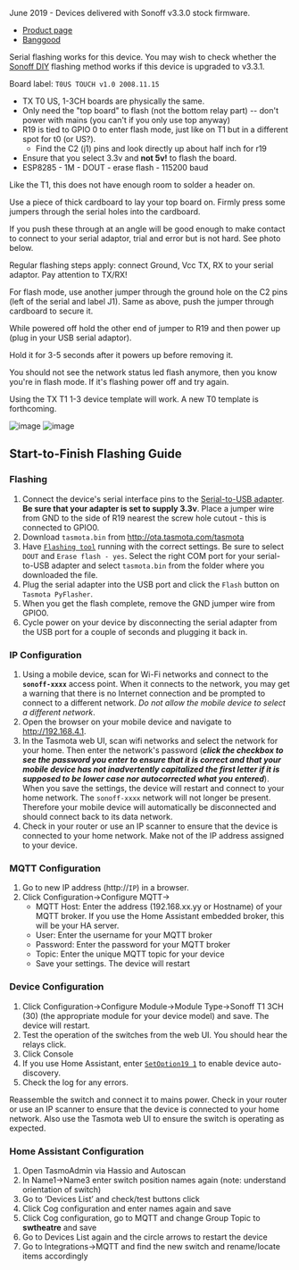 June 2019 - Devices delivered with Sonoff v3.3.0 stock firmware.

- [Product page](https://www.itead.cc/sonoff-tx-series-wifi-smart-wall-switches.html)
- [Banggood](https://www.banggood.com/SONOFF-T3-EUUSUK-AC-100-240V-123-Gang-TX-Series-WIFI-Wall-Switch-433Mhz-RF-Smart-Wall-Touch-Light-Switch-For-Smart-Home-Work-With-Alexa-Google-Home-p-1470799.html?rmmds=search&ID=3426528397&cur_warehouse=CN)

Serial flashing works for this device. You may wish to check whether the [Sonoff DIY](../Sonoff-DIY.md) flashing method works if this device is upgraded to v3.3.1.

Board label: `T0US TOUCH v1.0 2008.11.15`

* TX T0 US, 1-3CH boards are physically the same.
* Only need the "top board" to flash (not the bottom relay part) -- don't power with mains (you can't if you only use top anyway)
* R19 is tied to GPIO 0 to enter flash mode, just like on T1 but in a different spot for t0 (or US?).
  - Find the C2 (j1) pins and look directly up about half inch for r19
* Ensure that you select 3.3v and **not 5v!** to flash the board.
* ESP8285 - 1M - DOUT - erase flash - 115200 baud

Like the T1, this does not have enough room to solder a header on.

Use a piece of thick cardboard to lay your top board on. Firmly press some jumpers through the serial holes into the cardboard.

If you push these through at an angle will be good enough to make contact to connect to your serial adaptor, trial and error but is not hard. See photo below.

Regular flashing steps apply: connect Ground, Vcc TX, RX to your serial adaptor. Pay attention to TX/RX!

For flash mode, use another jumper through the ground hole on the C2 pins (left of the serial and label J1). Same as above, push the jumper through cardboard to secure it.

While powered off hold the other end of jumper to R19 and then power up (plug in your USB serial adaptor).

Hold it for 3-5 seconds after it powers up before removing it. 

You should not see the network status led flash anymore, then you know you're in flash mode. If it's flashing power off and try again.

Using the TX T1 1-3 device template will work. A new T0 template is forthcoming. 

![image](https://user-images.githubusercontent.com/52976730/61833228-9c4e5f80-ae41-11e9-909b-1ea5d10f9deb.png)
![image](https://user-images.githubusercontent.com/52976730/61833325-f3eccb00-ae41-11e9-896a-4e9ebe4f47d9.png)

## Start-to-Finish Flashing Guide
### Flashing

1. Connect the device's serial interface pins to the [Serial-to-USB adapter](../Getting-Started.md). **Be sure that your adapter is set to supply 3.3v**. Place a jumper wire from GND to the side of R19 nearest the screw hole cutout - this is connected to GPIO0.
2. Download `tasmota.bin` from <http://ota.tasmota.com/tasmota>
3. Have [`Flashing tool`](../Getting-Started.md) running with the correct settings. Be sure to select `DOUT` and `Erase flash - yes`. Select the right COM port for your serial-to-USB adapter and select `tasmota.bin` from the folder where you downloaded the file. 
4. Plug the serial adapter into the USB port and click the `Flash` button on `Tasmota PyFlasher`.
5. When you get the flash complete, remove the GND jumper wire from GPIO0.
6. Cycle power on your device by disconnecting the serial adapter from the USB port for a couple of seconds and plugging it back in.

### IP Configuration

1. Using a mobile device, scan for Wi-Fi networks and connect to the **`sonoff-xxxx`** access point. When it connects to the network, you may get a warning that there is no Internet connection and be prompted to connect to a different network. _Do not allow the mobile device to select a different network_.
2. Open the browser on your mobile device and navigate to <http://192.168.4.1>.
3. In the Tasmota web UI, scan wifi networks and select the network for your home. Then enter the network's password (_**click the checkbox to see the password you enter to ensure that it is correct and that your mobile device has not inadvertently capitalized the first letter if it is supposed to be lower case nor autocorrected what you entered**_). When you save the settings, the device will restart and connect to your home network. The `sonoff-xxxx` network will not longer be present. Therefore your mobile device will automatically be disconnected and should connect back to its data network.
4. Check in your router or use an IP scanner to ensure that the device is connected to your home network. Make not of the IP address assigned to your device.
### MQTT Configuration
1. Go to new IP address (http://`IP`) in a browser.
2. Click Configuration->Configure MQTT->
   * MQTT Host: Enter the address (192.168.xx.yy or Hostname) of your MQTT broker. If you use the Home Assistant embedded broker, this will be your HA server.
   * User: Enter the username for your MQTT broker
   * Password: Enter the password for your MQTT broker
   * Topic: Enter the unique MQTT topic for your device
   * Save your settings. The device will restart

### Device Configuration
1. Click Configuration->Configure Module->Module Type->Sonoff T1 3CH (30) (the appropriate module for your device model) and save. The device will restart.
2. Test the operation of the switches from the web UI. You should hear the relays click.
3. Click Console
4. If you use Home Assistant, enter [`SetOption19 1`](../Commands.md#setoption19) to enable device auto-discovery.
5. Check the log for any errors.
 
Reassemble the switch and connect it to mains power. Check in your router or use an IP scanner to ensure that the device is connected to your home network. Also use the Tasmota web UI to ensure the switch is operating as expected.  

### Home Assistant Configuration
1. Open TasmoAdmin via Hassio and Autoscan
2. In Name1->Name3 enter switch position names again (note: understand orientation of switch)
3. Go to ‘Devices List’ and check/test buttons click 
4. Click Cog configuration and enter names again and save
5. Click Cog configuration, go to MQTT and change Group Topic to **swtheatre** and save
6. Go to Devices List again and the circle arrows to restart the device
7. Go to Integrations->MQTT and find the new switch and rename/locate items accordingly
